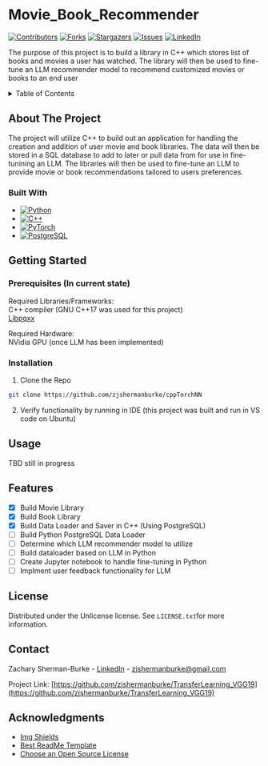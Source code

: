 # Movie_Book_Recommender

[![Contributors][contributors-shield]][contributors-url]
[![Forks][forks-shield]][forks-url]
[![Stargazers][stars-shield]][stars-url]
[![Issues][issues-shield]][issues-url]
[![LinkedIn][linkedin-shield]][linkedin-url]

The purpose of this project is to build a library in C++ which stores list of books and movies a user has watched. The library will then be used to fine-tune an LLM recommender model to recommend customized movies or books to an end user

<!-- TABLE OF CONTENTS -->
<details>
  <summary>Table of Contents</summary>
  <ol>
    <li>
      <a href="#about-the-project">About The Project</a>
      <ul>
        <li><a href="#built-with">Built With</a></li>
      </ul>
    </li>
    <li>
      <a href="#getting-started">Getting Started</a>
      <ul>
        <li><a href="#prerequisites">Prerequisites</a></li>
        <li><a href="#installation">Installation</a></li>
      </ul>
    </li>
    <li><a href="#usage">Usage</a></li>
    <li><a href="#license">License</a></li>
    <li><a href="#contact">Contact</a></li>
    <li><a href="#acknowledgments">Acknowledgments</a></li>
  </ol>
</details>

## About The Project

The project will utilize C++ to build out an application for handling the creation and addition of user movie and book libraries. The data will then be stored in a SQL database to add to later or pull data from for use in fine-tunining an LLM. The libraries will then be used to fine-tune an LLM to provide movie or book recommendations tailored to users preferences. 

### Built With
* [![Python][Python.org]][Python-url]
* [![C++][Cplusplus.com]][Cplusplus-url]
* [![PyTorch][PyTorch.org]][PyTorch-url]
* [![PostgreSQL][PostgreSQL.org]][PostgreSQL-url]

## Getting Started

### Prerequisites (In current state)

Required Libraries/Frameworks: <br>
C++ compiler (GNU C++17 was used for this project)<br>
[Libpqxx](https://github.com/jtv/libpqxx)

Required Hardware: <br>
NVidia GPU (once LLM has been implemented)

### Installation

1. Clone the Repo
```sh
git clone https://github.com/zjshermanburke/cppTorchNN
```
2. Verify functionality by running in IDE (this project was built and run in VS code on Ubuntu)


## Usage

TBD still in progress 

## Features
- [x] Build Movie Library
- [x] Build Book Library
- [x] Build Data Loader and Saver in C++ (Using PostgreSQL)
- [ ] Build Python PostgreSQL Data Loader 
- [ ] Determine which LLM recommender model to utilize
- [ ] Build dataloader based on LLM in Python
- [ ] Create Jupyter notebook to handle fine-tuning in Python
- [ ] Implment user feedback functionality for LLM

## License

Distributed under the Unlicense license. See `LICENSE.txt`for more information.

## Contact

Zachary Sherman-Burke - [LinkedIn](https://www.linkedin.com/in/zachary-sherman-burke-6b7589125) - zjshermanburke@gmail.com

Project Link: [https://github.com/zjshermanburke/TransferLearning_VGG19](https://github.com/zjshermanburke/TransferLearning_VGG19)


## Acknowledgments
* [Img Shields](https://shields.io)
* [Best ReadMe Template](https://github.com/othneildrew/Best-README-Template)
* [Choose an Open Source License](https://choosealicense.com)

<!-- Markdown Links and Images-->

<!-- GitHub and LinkedIn-->
[contributors-shield]: https://img.shields.io/github/contributors/zjshermanburke/FineTuningBert.svg?style=for-the-badge
[contributors-url]: https://github.com/zjshermanburke/Movie_Book_Recommender/graphs/contributors

[forks-shield]: https://img.shields.io/github/forks/zjshermanburke/Movie_Book_Recommender.svg?style=for-the-badge
[forks-url]: https://github.com/zjshermanburke/Movie_Book_Recommender/network/members

[stars-shield]: https://img.shields.io/github/stars/zjshermanburke/Movie_Book_Recommender.svg?style=for-the-badge
[stars-url]: https://github.com/zjshermanburke/Movie_Book_Recommender/stargazers

[issues-shield]: https://img.shields.io/github/issues/zjshermanburke/Movie_Book_Recommender.svg?style=for-the-badge
[issues-url]: https://github.com/github/issues/zjshermanburke/Movie_Book_Recommender.svg

[linkedin-url]: https://www.linkedin.com/in/zachary-sherman-burke-6b7589125
[linkedin-shield]: https://img.shields.io/badge/LinkedIn-blue.svg?style=for-the-badge&logo=linkedin&colorB=555


<!-- Built With Badges -->
[Cplusplus.com]: https://img.shields.io/badge/C++-00599C?style=flat-square&logo=C%2B%2B&logoColor=white
[Cplusplus-url]: https://cplusplus.com/

[Python.org]: https://img.shields.io/badge/python-3670A0?style=for-the-badge&logo=python&logoColor=ffdd54
[Python-url]: https://python.org/

<!-- [HuggingFace.com]: https://img.shields.io/badge/%F0%9F%A4%97Hugging_Face-ffd21e -->
[PyTorch.org]: https://img.shields.io/badge/PyTorch-%23EE4C2C.svg?style=for-the-badge&logo=PyTorch&logoColor=white
[PyTorch-url]: https://pytorch.org/

[PostgreSQL.org]: https://img.shields.io/badge/PostgreSQL-316192?logo=postgresql&logoColor=white
[PostgreSQL-url]: https://postgresql.org/
